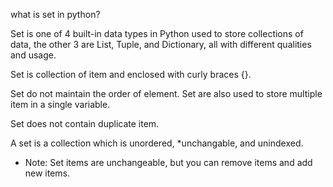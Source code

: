 
what is set in python?
  
  Set is one of 4 built-in data types in Python used to store 
  collections of data, the other 3 are List, Tuple, and Dictionary, 
  all with different qualities and usage.

Set is collection of item and enclosed with curly braces {}.

   Set do not maintain the order of element. 
   Set are also used to store multiple item in a single variable.

   Set does not contain duplicate item.

   A set is a collection which is unordered, *unchangable, and unindexed.

   * Note: Set items are unchangeable, but you can remove items and add new items.